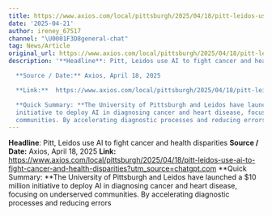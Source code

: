 ```yaml
---
title: https://www.axios.com/local/pittsburgh/2025/04/18/pitt-leidos-use-ai-to-fight-cancer-and-health-disparities?utm_source=chatgpt.com
date: '2025-04-21'
author: ireney_67517
channel: "\U0001F3D8general-chat"
tag: News/Article
original_url: https://www.axios.com/local/pittsburgh/2025/04/18/pitt-leidos-use-ai-to-fight-cancer-and-health-disparities?utm_source=chatgpt.com
description: '**Headline**: Pitt, Leidos use AI to fight cancer and health disparities

  **Source / Date:** Axios, April 18, 2025

  **Link:**  https://www.axios.com/local/pittsburgh/2025/04/18/pitt-leidos-use-ai-to-fight-cancer-and-health-disparities?utm_source=chatgpt.com

  **Quick Summary: **The University of Pittsburgh and Leidos have launched a $10 million
  initiative to deploy AI in diagnosing cancer and heart disease, focusing on underserved
  communities. By accelerating diagnostic processes and reducing errors'
---
```


**Headline**: Pitt, Leidos use AI to fight cancer and health disparities
**Source / Date:** Axios, April 18, 2025
**Link:**  https://www.axios.com/local/pittsburgh/2025/04/18/pitt-leidos-use-ai-to-fight-cancer-and-health-disparities?utm_source=chatgpt.com
**Quick Summary: **The University of Pittsburgh and Leidos have launched a $10 million initiative to deploy AI in diagnosing cancer and heart disease, focusing on underserved communities. By accelerating diagnostic processes and reducing errors